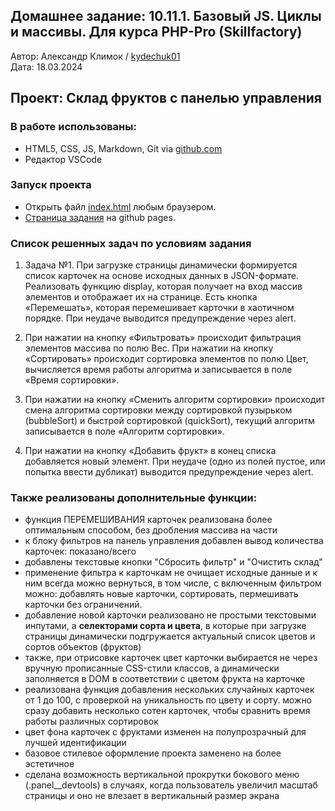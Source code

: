 ## Домашнее задание: 10.11.1. Базовый JS. Циклы и массивы. Для курса PHP-Pro (Skillfactory)
Автор: Александр Климок / [kydechuk01](https://github.com/kydechuk01/)
<br>Дата: 18.03.2024



## Проект: Склад фруктов с панелью управления

### В работе использованы:
- HTML5, CSS, JS, Markdown, Git via [github.com](https://github.com)
- Редактор VSCode
### Запуск проекта

* Открыть файл [index.html](./index.html) любым браузером.
* [Страница задания](https://kydechuk01.github.io/MOD11-Fruits/) на github pages.
  
### Список решенных задач по условиям задания

1. Задача №1. При загрузке страницы динамически формируется список карточек на основе исходных данных в JSON-формате. Реализовать функцию display, которая получает на вход массив элементов и отображает их на странице. Есть кнопка «Перемешать», которая перемешивает карточки в хаотичном порядке. При неудаче выводится предупреждение через alert.

2. При нажатии на кнопку «Фильтровать» происходит фильтрация элементов массива по полю Вес.
При нажатии на кнопку «Сортировать» происходит сортировка элементов по полю Цвет, вычисляется время работы алгоритма и записывается в поле «Время сортировки».

3. При нажатии на кнопку «Сменить алгоритм сортировки» происходит смена алгоритма сортировки между сортировкой пузырьком (bubbleSort) и быстрой сортировкой (quickSort), текущий алгоритм записывается в поле «Алгоритм сортировки».

4. При нажатии на кнопку «Добавить фрукт» в конец списка добавляется новый элемент. При неудаче (одно из полей пустое, или попытка ввести дубликат) выводится предупреждение через alert.

### Также реализованы дополнительные функции:
- функция ПЕРЕМЕШИВАНИЯ карточек реализована более оптимальным способом, без дробления массива на части
- к блоку фильтров на панель управления добавлен вывод количества карточек: показано/всего
- добавлены текстовые кнопки "Сбросить фильтр" и "Очистить склад"
- применение фильтра к карточкам не очищает исходные данные и к ним всегда можно вернуться, в том числе, с включенным фильтром можно: добавлять новые карточки, сортировать, пермешивать карточки без ограничений.
- добавление новой карточки реализовано не простыми текстовыми инпутами, а **селекторами сорта и цвета**, в которые при загрузке страницы динамически подгружается актуальный список цветов и сортов объектов (фруктов)
- также, при отрисовке карточек цвет карточки выбирается не через вручную прописанные CSS-стили классов, а динамически заполняется в DOM в соответствии с цветом фрукта на карточке 
- реализована функция добавления нескольких случайных карточек от 1 до 100, с проверкой на уникальность по цвету и сорту. можно сразу добавить несколько сотен карточек, чтобы сравнить время работы различных сортировок
- цвет фона карточек с фруктами изменен на полупрозрачный для лучшей идентификации
- базовое стилевое оформление проекта заменено на более эстетичное
- сделана возможность вертикальной прокрутки бокового меню (.panel__devtools) в случаях, когда пользователь увеличил масштаб страницы и оно не влезает в вертикальный размер экрана